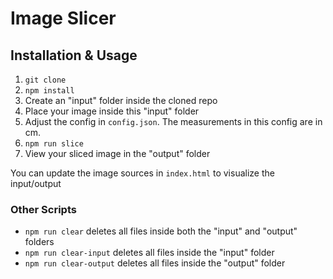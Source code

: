 # Image Slicer

## Installation & Usage

1. `git clone`
2. `npm install`
3. Create an "input" folder inside the cloned repo
4. Place your image inside this "input" folder
5. Adjust the config in `config.json`. The measurements in this config are in cm.
6. `npm run slice`
7. View your sliced image in the "output" folder

You can update the image sources in `index.html` to visualize the input/output

### Other Scripts

- `npm run clear` deletes all files inside both the "input" and "output" folders
- `npm run clear-input` deletes all files inside the "input" folder
- `npm run clear-output` deletes all files inside the "output" folder
